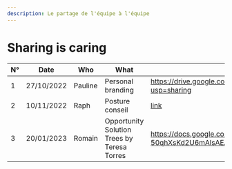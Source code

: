 ```yaml
---
description: Le partage de l'équipe à l'équipe
---
```


# Sharing is caring

<table><thead><tr><th width="58">N°</th><th width="129">Date</th><th width="104">Who</th><th width="177">What</th><th>Link</th></tr></thead><tbody><tr><td>1</td><td>27/10/2022</td><td>Pauline</td><td>Personal branding</td><td><a href="https://drive.google.com/file/d/11_FDtq6ER8KAuN1QAzj1szDgi0QIJBcw/view?usp=sharing">https://drive.google.com/file/d/11_FDtq6ER8KAuN1QAzj1szDgi0QIJBcw/view?usp=sharing</a></td></tr><tr><td>2</td><td>10/11/2022</td><td>Raph</td><td>Posture conseil</td><td><a href="https://drive.google.com/file/d/1SOcMeD-hWMKVfWthwJDZ61vj7p8HGWc-/view?usp=sharing">link</a></td></tr><tr><td>3</td><td>20/01/2023</td><td>Romain</td><td>Opportunity Solution Trees by Teresa Torres</td><td><a href="https://docs.google.com/presentation/d/1o2BhO8uBkM9RCubYIrB-50qhXsKd2U6mAlsAEAKoKtk/edit#slide=id.p">https://docs.google.com/presentation/d/1o2BhO8uBkM9RCubYIrB-50qhXsKd2U6mAlsAEAKoKtk/edit#slide=id.p</a></td></tr></tbody></table>

